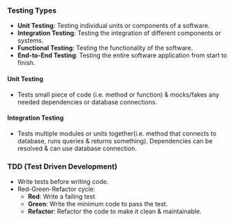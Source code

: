 ### Testing Types
- **Unit Testing**: Testing individual units or components of a software.
- **Integration Testing**: Testing the integration of different components or systems.
- **Functional Testing**: Testing the functionality of the software.
- **End-to-End Testing**: Testing the entire software application from start to finish.

#### Unit Testing
- Tests small piece of code (i.e. method or function) & mocks/fakes any needed dependencies or database connections.

#### Integration Testing
- Tests multiple modules or units together(i.e. method that connects to database, runs queries & returns something). Dependencies can be resolved & can use database connection.

### TDD (Test Driven Development)
- Write tests before writing code.
- Red-Green-Refactor cycle:
  - **Red**: Write a failing test.
  - **Green**: Write the minimum code to pass the test.
  - **Refactor**: Refactor the code to make it clean & maintainable.
